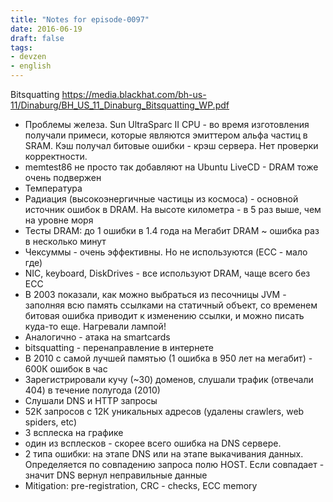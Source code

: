 ```yaml
---
title: "Notes for episode-0097"
date: 2016-06-19
draft: false
tags:
- devzen
- english
---
```


Bitsquatting
https://media.blackhat.com/bh-us-11/Dinaburg/BH_US_11_Dinaburg_Bitsquatting_WP.pdf 
- Проблемы железа. Sun UltraSparc II CPU - во время изготовления получали примеси, которые являются эмиттером альфа частиц в SRAM. Кэш получал битовые ошибки - крэш сервера. Нет проверки корректности.
- memtest86 не просто так добавляют на Ubuntu LiveCD - DRAM тоже очень подвержен
- Температура
- Радиация (высокоэнергичные частицы из космоса) - основной источник ошибок в DRAM. На высоте километра - в 5 раз выше, чем на уровне моря
- Тесты DRAM: до 1 ошибки в 1.4 года на Мегабит DRAM ~ ошибка раз в несколько минут
- Чексуммы - очень эффективны. Но не используются (ECC - мало где)
- NIC, keyboard, DiskDrives - все используют DRAM, чаще всего без ECC
- В 2003 показали, как можно выбраться из песочницы JVM - заполняя всю память ссылками на статичный объект, со временем битовая ошибка приводит к изменению ссылки, и можно писать куда-то еще. Нагревали лампой!
- Аналогично - атака на smartcards
- bitsquatting - перенаправление в интернете
- В 2010 с самой лучшей памятью (1 ошибка в 950 лет на мегабит) - 600К ошибок в час
- Зарегистрировали кучу (~30) доменов, слушали трафик (отвечали 404) в течение полугода (2010)
- Слушали DNS и HTTP запросы
- 52К запросов с 12К уникальных адресов (удалены crawlers, web spiders, etc)
- 3 всплеска на графике
- один из всплесков - скорее всего ошибка на DNS сервере.
- 2 типа ошибки: на этапе DNS или на этапе выкачивания данных. Определяется по совпадению запроса полю HOST.  Если совпадает - значит DNS вернул неправильные данные
- Mitigation: pre-registration, CRC - checks, ECC memory

